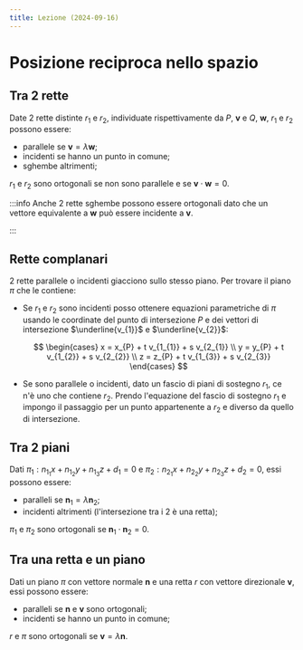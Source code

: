 ```yaml
---
title: Lezione (2024-09-16)
---
```


# Posizione reciproca nello spazio

## Tra 2 rette

Date 2 rette distinte $r_{1}$ e $r_{2}$, individuate rispettivamente da $P$,
$\mathbf{v}$ e $Q$, $\mathbf{w}$, $r_{1}$ e $r_{2}$ possono essere:

- parallele se $\mathbf{v} = \lambda \mathbf{w}$;
- incidenti se hanno un punto in comune;
- sghembe altrimenti;

$r_{1}$ e $r_{2}$ sono ortogonali se non sono parallele e se
$\mathbf{v} \cdot \mathbf{w} = 0$.

:::info Anche 2 rette sghembe possono essere ortogonali dato che un vettore
equivalente a $\mathbf{w}$ può essere incidente a $\mathbf{v}$.

:::

## Rette complanari

2 rette parallele o incidenti giacciono sullo stesso piano. Per trovare il piano
$\pi$ che le contiene:

- Se $r_{1}$ e $r_{2}$ sono incidenti posso ottenere equazioni parametriche di
  $\pi$ usando le coordinate del punto di intersezione $P$ e dei vettori di
  intersezione $\underline{v_{1}}$ e $\underline{v_{2}}$:

  $$
  \begin{cases}
  x = x_{P} + t v_{1_{1}} + s v_{2_{1}} \\
  y = y_{P} + t v_{1_{2}} + s v_{2_{2}} \\
  z = z_{P} + t v_{1_{3}} + s v_{2_{3}}
  \end{cases}
  $$

- Se sono parallele o incidenti, dato un fascio di piani di sostegno $r_{1}$, ce
  n'è uno che contiene $r_{2}$. Prendo l'equazione del fascio di sostegno
  $r_{1}$ e impongo il passaggio per un punto appartenente a $r_{2}$ e diverso
  da quello di intersezione.

## Tra 2 piani

Dati $\pi_{1}: n_{1_{1}} x + n_{1_{2}} y + n_{1_{3}} z + d_{1} = 0$ e
$\pi_{2}: n_{2_{1}} x + n_{2_{2}} y + n_{2_{3}} z + d_{2} = 0$, essi possono
essere:

- paralleli se $\mathbf{n}_{1} = \lambda \mathbf{n}_{2}$;
- incidenti altrimenti (l'intersezione tra i 2 è una retta);

$\pi_{1}$ e $\pi_{2}$ sono ortogonali se
$\mathbf{n}_{1} \cdot \mathbf{n}_{2} = 0$.

## Tra una retta e un piano

Dati un piano $\pi$ con vettore normale $\mathbf{n}$ e una retta $r$ con vettore
direzionale $\mathbf{v}$, essi possono essere:

- paralleli se $\mathbf{n}$ e $\mathbf{v}$ sono ortogonali;
- incidenti se hanno un punto in comune;

$r$ e $\pi$ sono ortogonali se $\mathbf{v} = \lambda \mathbf{n}$.
